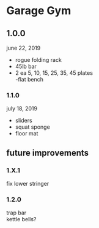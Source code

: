 # Garage Gym
## 1.0.0
june 22, 2019  
- rogue folding rack  
- 45lb bar  
- 2 ea 5, 10, 15, 25, 35, 45 plates  
-flat bench  
### 1.1.0
july 18, 2019  
- sliders  
- squat sponge  
- floor mat  
## future improvements
### 1.X.1
fix lower stringer  
### 1.2.0
trap bar  
kettle bells?  